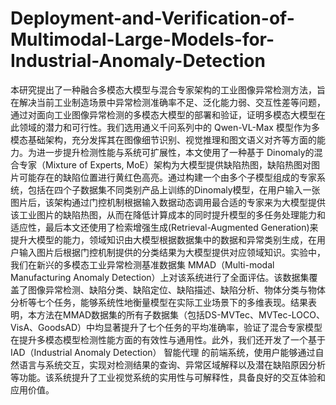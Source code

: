# Deployment-and-Verification-of-Multimodal-Large-Models-for-Industrial-Anomaly-Detection
本研究提出了一种融合多模态大模型与混合专家架构的工业图像异常检测方法，旨在解决当前工业制造场景中异常检测准确率不足、泛化能力弱、交互性差等问题，通过对面向工业图像异常检测的多模态大模型的部署和验证，证明多模态大模型在此领域的潜力和可行性。我们选用通义千问系列中的 Qwen-VL-Max 模型作为多模态基础架构，充分发挥其在图像细节识别、视觉推理和图文语义对齐等方面的能力。为进一步提升检测性能与系统可扩展性，本文使用了一种基于 Dinomaly的混合专家（Mixture of Experts, MoE）架构为大模型提供缺陷热图，缺陷热图对图片可能存在的缺陷位置进行黄红色高亮。通过构建一个由多个子模型组成的专家系统，包括在四个子数据集不同类别产品上训练的Dinomaly模型，在用户输入一张图片后，该架构通过门控机制根据输入数据动态调用最合适的专家来为大模型提供该工业图片的缺陷热图，从而在降低计算成本的同时提升模型的多任务处理能力和适应性，最后本文还使用了检索增强生成(Retrieval-Augmented Generation)来提升大模型的能力，领域知识由大模型根据数据集中的数据和异常类别生成，在用户输入图片后根据门控机制提供的分类结果为大模型提供对应领域知识。实验中，我们在新兴的多模态工业异常检测基准数据集 MMAD（Multi-modal Manufacturing Anomaly Detection）上对该系统进行了全面评估。该数据集覆盖了图像异常检测、缺陷分类、缺陷定位、缺陷描述、缺陷分析、物体分类与物体分析等七个任务，能够系统性地衡量模型在实际工业场景下的多维表现。结果表明，本方法在MMAD数据集的所有子数据集（包括DS-MVTec、MVTec-LOCO、VisA、GoodsAD）中均显著提升了七个任务的平均准确率，验证了混合专家模型在提升多模态模型检测性能方面的有效性与通用性。此外，我们还开发了一个基于 IAD（Industrial Anomaly Detection） 智能代理 的前端系统，使用户能够通过自然语言与系统交互，实现对检测结果的查询、异常区域解释以及潜在缺陷原因分析等功能。该系统提升了工业视觉系统的实用性与可解释性，具备良好的交互体验和应用价值。
